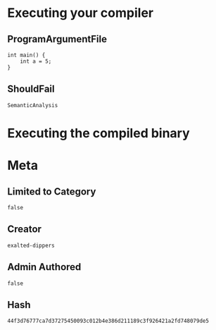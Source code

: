 # Executing your compiler

## ProgramArgumentFile

```
int main() {
    int a = 5;
}
```

## ShouldFail

```
SemanticAnalysis
```

# Executing the compiled binary

# Meta

## Limited to Category

```
false
```

## Creator

```
exalted-dippers
```

## Admin Authored

```
false
```

## Hash

```
44f3d76777ca7d37275450093c012b4e386d211189c3f926421a2fd748079de5
```
